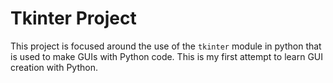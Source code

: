 # Tkinter Project

This project is focused around the use of the `tkinter` module in python that is used to make GUIs with Python code. This is my first attempt to learn GUI creation with Python. 

